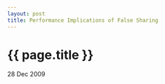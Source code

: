 ```yaml
---
layout: post
title: Performance Implications of False Sharing
---
```


{{ page.title }}
================

<p class="meta">28 Dec 2009 </p>


